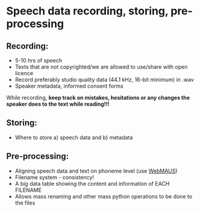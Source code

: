 # Speech data recording, storing, pre-processing

## Recording:

* 5-10 hrs of speech
* Texts that are not copyrighted/we are allowed to use/share with open licence
* Record preferably studio quality data (44.1 kHz, 16-bit minimum) in .wav
* Speaker metadata, informed consent forms

While recording, **keep track on mistakes, hesitations or any changes the speaker does to the text while reading!!!**

## Storing:

* Where to store a) speech data and b) metadata

## Pre-processing:

* Aligning speech data and text on phoneme level (use [WebMAUS](https://clarin.phonetik.uni-muenchen.de/BASWebServices/interface/WebMAUSBasic))
* Filename system - consistency!
* A big data table showing the content and information of EACH FILENAME
* Allows mass renaming and other mass python operations to be done to the files 

